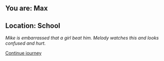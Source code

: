 
## You are: Max
## Location: School

*Mike is embarrassed that a girl beat him. Melody watches this and looks confused and hurt.*

[Continue journey](/node/basketball_max)